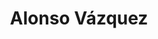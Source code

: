 ---
category: residents
layout: post
title: Alonso Vázquez 
profession: art / sound / design
website: www.alonsovazquez.net
image:
  - /images/residents/alonsovazquez_01.png
  - /images/residents/alonsovazquez_02.png

---